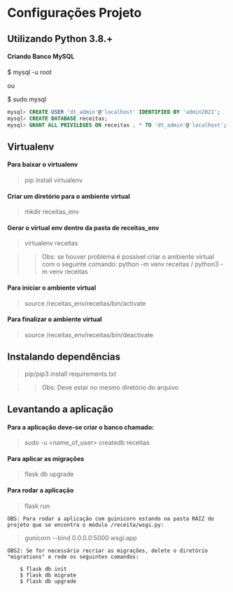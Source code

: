 # Configurações Projeto

## Utilizando Python 3.8.+


#### Criando Banco MySQL
$ mysql -u root

ou

$ sudo mysql

``` sql
mysql> CREATE USER 'dt_admin'@'localhost' IDENTIFIED BY 'admin2021';
mysql> CREATE DATABASE receitas;
mysql> GRANT ALL PRIVILEGES ON receitas . * TO 'dt_admin'@'localhost';
```

## Virtualenv

#### Para baixar o virtualenv

> pip install virtualenv

#### Criar um diretório para o ambiente virtual

> mkdir receitas_env

#### Gerar o virtual env dentro da pasta de receitas_env

> virtualenv receitas

>> Obs: se houver problema é possivel criar o ambiente virtual com o seguinte comando: python -m venv receitas / python3 -m venv receitas

#### Para iniciar o ambiente virtual

> source /receitas_env/receitas/bin/activate

#### Para finalizar o ambiente virtual

> source /receitas_env/receitas/bin/deactivate


## Instalando dependências

> pip/pip3 install requirements.txt

>> Obs: Deve estar no mesmo diretório do arquivo


## Levantando a aplicação

#### Para a aplicação deve-se criar o banco chamado:

> sudo -u <name_of_user> createdb receitas

#### Para aplicar as migrações

> flask db upgrade

#### Para rodar a aplicação

> flask run

	OBS: Para rodar a aplicação com guinicorn estando na pasta RAIZ do projeto que se encontra o módulo /receita/wsgi.py:

> gunicorn --bind 0.0.0.0:5000 wsgi:app

	OBS2: Se for necessário recriar as migrações, delete o diretório "migrations" e rode os seguintes comandos:

		$ flask db init
		$ flask db migrate
		$ flask db upgrade